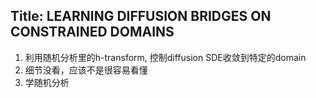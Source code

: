 ## Title: LEARNING DIFFUSION BRIDGES ON CONSTRAINED DOMAINS
1. 利用随机分析里的h-transform, 控制diffusion SDE收敛到特定的domain
2. 细节没看，应该不是很容易看懂
3. 学随机分析